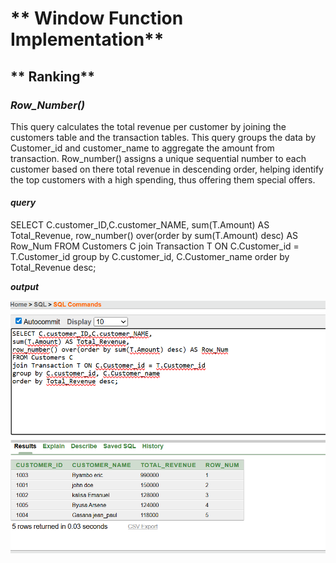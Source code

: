 # ** Window Function Implementation**
## ** Ranking**
### *Row_Number()*
This query calculates the total revenue per customer by joining the customers table and the transaction tables. This query groups the data by Customer_id and customer_name to aggregate the amount from transaction. Row_number() assigns a unique sequential number to each customer based on there total revenue in descending order, helping identify the top customers with a high spending, thus offering them special offers.
#### ***query***
SELECT C.customer_ID,C.customer_NAME,
sum(T.Amount) AS Total_Revenue,
row_number() over(order by sum(T.Amount) desc) AS Row_Num
FROM Customers C
join Transaction T ON C.Customer_id = T.Customer_id
group by C.customer_id, C.Customer_name
order by Total_Revenue desc;

***output***

![Queries](row_num.png)

